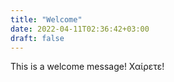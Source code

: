 ```yaml
---
title: "Welcome"
date: 2022-04-11T02:36:42+03:00
draft: false
---
```


This is a welcome message! Χαίρετε!